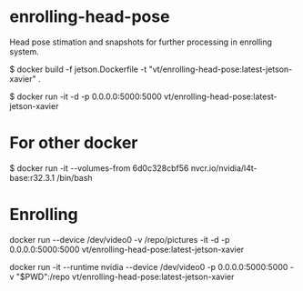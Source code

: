 # enrolling-head-pose
Head pose stimation and snapshots for further processing in enrolling system.

$ docker build -f jetson.Dockerfile -t "vt/enrolling-head-pose:latest-jetson-xavier" .

$ docker run -it -d -p 0.0.0.0:5000:5000 vt/enrolling-head-pose:latest-jetson-xavier

# For other docker 
$ docker run -it --volumes-from 6d0c328cbf56 nvcr.io/nvidia/l4t-base:r32.3.1 /bin/bash

# Enrolling
docker run --device /dev/video0 -v /repo/pictures -it -d -p 0.0.0.0:5000:5000 vt/enrolling-head-pose:latest-jetson-xavier


docker run -it --runtime nvidia --device /dev/video0 -p 0.0.0.0:5000:5000 -v "$PWD":/repo vt/enrolling-head-pose:latest-jetson-xavier